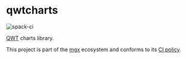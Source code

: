 # qwtcharts

![spack-ci](https://github.com/LIHPC-Computational-Geometry/qwtcharts/actions/workflows/spack-ci.yml/badge.svg)

[QWT](https://qwt.sourceforge.io/) charts library.

This project is part of the [mgx](https://github.com/LIHPC-Computational-Geometry/mgx) ecosystem and conforms to its [CI policy](https://github.com/LIHPC-Computational-Geometry/spack_recipes#ci-and-versioning-policy-of-mgx-ecosystem-projects).


